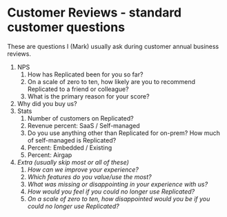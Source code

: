# Customer Reviews - standard customer questions

These are questions I \(Mark\) usually ask during customer annual business reviews.

1. NPS
   1. How has Replicated been for you so far?
   2. On a scale of zero to ten, how likely are you to recommend Replicated to a friend or colleague?
   3. What is the primary reason for your score?
2. Why did you buy us?
3. Stats
   1. Number of customers on Replicated?
   2. Revenue percent: SaaS / Self-managed
   3. Do you use anything other than Replicated for on-prem? How much of self-managed is Replicated?
   4. Percent: Embedded / Existing
   5. Percent: Airgap
4. _Extra \(usually skip most or all of these\)_
   1. _How can we improve your experience?_
   2. _Which features do you value/use the most?_
   3. _What was missing or disappointing in your experience with us?_
   4. _How would you feel if you could no longer use Replicated?_
   5. _On a scale of zero to ten, how disappointed would you be if you could no longer use Replicated?_

